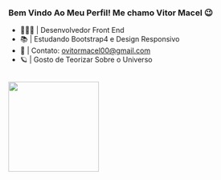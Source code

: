 ### Bem Vindo Ao Meu Perfil! Me chamo Vitor Macel 😉

- 👨🏻‍💻 | Desenvolvedor Front End
- 📚 | Estudando Bootstrap4 e Design Responsivo
- 📧 | Contato: ovitormacel00@gmail.com
- 🪐 | Gosto de Teorizar Sobre o Universo

##

<div align="left">
  <img height='180em' src="https://github-readme-stats.vercel.app/api/top-langs/?username=ovitormacel&layout=compact&theme=dark"/>
</div>

##
